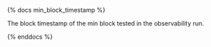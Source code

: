 {% docs min_block_timestamp %}

The block timestamp of the min block tested in the observability run.

{% enddocs %}
